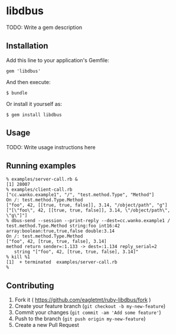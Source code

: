 # libdbus

TODO: Write a gem description

## Installation

Add this line to your application's Gemfile:

    gem 'libdbus'

And then execute:

    $ bundle

Or install it yourself as:

    $ gem install libdbus

## Usage

TODO: Write usage instructions here

## Running examples
```
% examples/server-call.rb &
[1] 28007
% examples/client-call.rb
["cc.wanko.example1", "/", "test.method.Type", "Method"]
On /: test.method.Type.Method
["foo", 42, [[true, true, false]], 3.14, "/object/path", "g"]
["[\"foo\", 42, [[true, true, false]], 3.14, \"/object/path\", \"g\"]"]
% dbus-send --session --print-reply --dest=cc.wanko.example1 / test.method.Type.Method string:foo int16:42 array:boolean:true,true,false double:3.14
On /: test.method.Type.Method
["foo", 42, [true, true, false], 3.14]
method return sender=:1.133 -> dest=:1.134 reply_serial=2
   string "["foo", 42, [true, true, false], 3.14]"
% kill %1
[1]  + terminated  examples/server-call.rb
%
```

## Contributing

1. Fork it ( https://github.com/eagletmt/ruby-libdbus/fork )
2. Create your feature branch (`git checkout -b my-new-feature`)
3. Commit your changes (`git commit -am 'Add some feature'`)
4. Push to the branch (`git push origin my-new-feature`)
5. Create a new Pull Request
